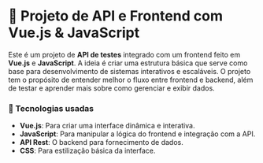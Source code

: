 # 🚀 Projeto de API e Frontend com Vue.js & JavaScript

Este é um projeto de **API de testes** integrado com um frontend feito em **Vue.js** e **JavaScript**. A ideia é criar uma estrutura básica que serve como base para desenvolvimento de sistemas interativos e escaláveis. O projeto tem o propósito de entender melhor o fluxo entre frontend e backend, além de testar e aprender mais sobre como gerenciar e exibir dados.

### 🔧 Tecnologias usadas

- **Vue.js**: Para criar uma interface dinâmica e interativa.
- **JavaScript**: Para manipular a lógica do frontend e integração com a API.
- **API Rest**: O backend para fornecimento de dados.
- **CSS**: Para estilização básica da interface.
